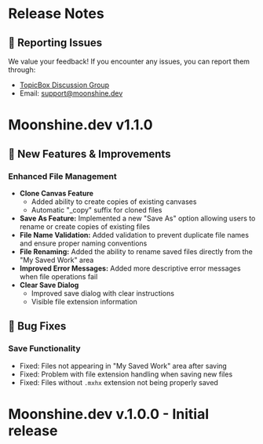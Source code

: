 # Release Notes

## 📝 Reporting Issues

We value your feedback! If you encounter any issues, you can report them through:

- [TopicBox Discussion Group](https://moonshine-ide.topicbox.com/groups/ide)
- Email: support@moonshine.dev

# Moonshine.dev v1.1.0

## 🚀 New Features & Improvements

### Enhanced File Management

- **Clone Canvas Feature**
  - Added ability to create copies of existing canvases
  - Automatic "\_copy" suffix for cloned files
- **Save As Feature:** Implemented a new "Save As" option allowing users to rename or create copies of existing files
- **File Name Validation:** Added validation to prevent duplicate file names and ensure proper naming conventions
- **File Renaming:** Added the ability to rename saved files directly from the "My Saved Work" area
- **Improved Error Messages:** Added more descriptive error messages when file operations fail
- **Clear Save Dialog**
  - Improved save dialog with clear instructions
  - Visible file extension information

## 🐛 Bug Fixes

### Save Functionality

- Fixed: Files not appearing in "My Saved Work" area after saving
- Fixed: Problem with file extension handling when saving new files
- Fixed: Files without `.mxhx` extension not being properly saved

# Moonshine.dev v.1.0.0 - Initial release
